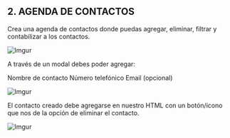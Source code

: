 ## 2. AGENDA DE CONTACTOS
Crea una agenda de contactos donde puedas agregar, eliminar, filtrar y contabilizar a los contactos.

![Imgur](https://i.imgur.com/R7vRega.png)

A través de un modal debes poder agregar:

Nombre de contacto
Número telefónico
Email (opcional)

![Imgur](https://i.imgur.com/LITAD6m.png)

El contacto creado debe agregarse en nuestro HTML con un botón/ícono que nos de la opción de eliminar el contacto.

![Imgur](https://i.imgur.com/Fg9c411.png)
